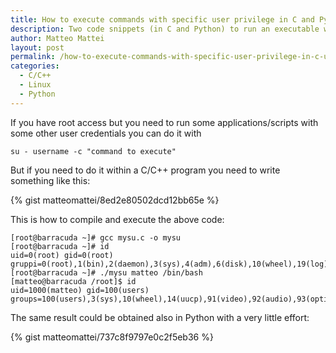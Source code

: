 ```yaml
---
title: How to execute commands with specific user privilege in C and Python under Linux
description: Two code snippets (in C and Python) to run an executable with a different user/group in Linux
author: Matteo Mattei
layout: post
permalink: /how-to-execute-commands-with-specific-user-privilege-in-c-under-linux/
categories:
  - C/C++
  - Linux
  - Python
---
```

If you have root access but you need to run some applications/scripts with some other user credentials you can do it with

```
su - username -c "command to execute"
```

But if you need to do it within a C/C++ program you need to write something like this:

{% gist matteomattei/8ed2e80502dcd12bb65e %}

This is how to compile and execute the above code:

```
[root@barracuda ~]# gcc mysu.c -o mysu
[root@barracuda ~]# id
uid=0(root) gid=0(root) gruppi=0(root),1(bin),2(daemon),3(sys),4(adm),6(disk),10(wheel),19(log)
[root@barracuda ~]# ./mysu matteo /bin/bash
[matteo@barracuda /root]$ id
uid=1000(matteo) gid=100(users) groups=100(users),3(sys),10(wheel),14(uucp),91(video),92(audio),93(optical),95(storage),96(scanner),97(camera),98(power),108(vboxusers)
```

The same result could be obtained also in Python with a very little effort:

{% gist matteomattei/737c8f9797e0c2f5eb36 %}
